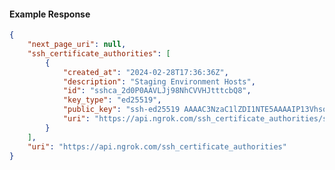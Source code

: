<!-- Code generated for API Clients. DO NOT EDIT. -->

#### Example Response

```json
{
	"next_page_uri": null,
	"ssh_certificate_authorities": [
		{
			"created_at": "2024-02-28T17:36:36Z",
			"description": "Staging Environment Hosts",
			"id": "sshca_2d0P0AAVLJj98NhCVVHJtttcbQ8",
			"key_type": "ed25519",
			"public_key": "ssh-ed25519 AAAAC3NzaC1lZDI1NTE5AAAAIP13VhsoV1bv5af5OAsOZ9R8L2rf4gy/+fiUDoT2CXq2",
			"uri": "https://api.ngrok.com/ssh_certificate_authorities/sshca_2d0P0AAVLJj98NhCVVHJtttcbQ8"
		}
	],
	"uri": "https://api.ngrok.com/ssh_certificate_authorities"
}
```
